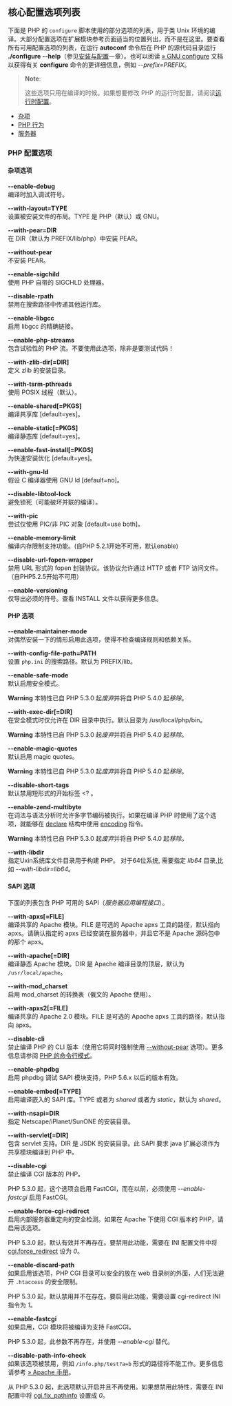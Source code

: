 核心配置选项列表
----------------

下面是 PHP 的 `configure` 脚本使用的部分选项的列表，用于类 Unix
环境的编译。大部分配置选项在扩展模块参考页面适当的位置列出，而不是在这里。要查看所有可用配置选项的列表，在运行
**autoconf** 命令后在 PHP 的源代码目录运行 **./configure
--help**（参见<a href="/install.html" class="link">安装与配置</a>一章）。也可以阅读
<a href="http://www.airs.com/ian/configure/" class="link external">» GNU configure</a>
文档以获得有关 **configure** 命令的更详细信息，例如 *--prefix=PREFIX*。

> **Note**:
>
> 这些选项只用在编译的时候。如果想要修改 PHP
> 的运行时配置，请阅读<a href="/configuration.html" class="link">运行时配置</a>。

-   <span class="simpara">
    <a href="/configure/about.html#configure.options.misc" class="link">杂项</a>
    </span>
-   <span class="simpara">
    <a href="/configure/about.html#configure.options.php" class="link">PHP 行为</a>
    </span>
-   <span class="simpara">
    <a href="/configure/about.html#configure.options.servers" class="link">服务器</a>
    </span>

### PHP 配置选项

#### 杂项选项

**--enable-debug**  
编译时加入调试符号。

**--with-layout=TYPE**  
设置被安装文件的布局。TYPE 是 PHP（默认）或 GNU。

**--with-pear=DIR**  
在 DIR（默认为 PREFIX/lib/php）中安装 PEAR。

**--without-pear**  
不安装 PEAR。

**--enable-sigchild**  
使用 PHP 自带的 SIGCHLD 处理器。

**--disable-rpath**  
禁用在搜索路径中传递其他运行库。

**--enable-libgcc**  
启用 libgcc 的精确链接。

**--enable-php-streams**  
包含试验性的 PHP 流。不要使用此选项，除非是要测试代码！

**--with-zlib-dir\[=DIR\]**  
定义 zlib 的安装目录。

**--with-tsrm-pthreads**  
使用 POSIX 线程（默认）。

**--enable-shared\[=PKGS\]**  
编译共享库 \[default=yes\]。

**--enable-static\[=PKGS\]**  
编译静态库 \[default=yes\]。

**--enable-fast-install\[=PKGS\]**  
为快速安装优化 \[default=yes\]。

**--with-gnu-ld**  
假设 C 编译器使用 GNU ld \[default=no\]。

**--disable-libtool-lock**  
避免锁死（可能破坏并联的编译）。

**--with-pic**  
尝试仅使用 PIC/非 PIC 对象 \[default=use both\]。

**--enable-memory-limit**  
编译内存限制支持功能。(自PHP 5.2.1开始不可用，默认enable)

**--disable-url-fopen-wrapper**  
禁用 URL 形式的 fopen 封装协议。该协议允许通过 HTTP 或者 FTP 访问文件。
（自PHP5.2.5开始不可用）

**--enable-versioning**  
仅导出必须的符号。查看 INSTALL 文件以获得更多信息。

#### PHP 选项

**--enable-maintainer-mode**  
对偶然安装一下的情形启用此选项，使得不检查编译规则和依赖关系。

**--with-config-file-path=PATH**  
设置 `php.ini` 的搜索路径。默认为 PREFIX/lib。

**--enable-safe-mode**  
默认启用安全模式。

**Warning**
本特性已自 PHP 5.3.0 起*废弃*并将自 PHP 5.4.0 起*移除*。

**--with-exec-dir\[=DIR\]**  
在安全模式时仅允许在 DIR 目录中执行。默认目录为 /usr/local/php/bin。

**Warning**
本特性已自 PHP 5.3.0 起*废弃*并将自 PHP 5.4.0 起*移除*。

**--enable-magic-quotes**  
默认启用 magic quotes。

**Warning**
本特性已自 PHP 5.3.0 起*废弃*并将自 PHP 5.4.0 起*移除*。

**--disable-short-tags**  
默认禁用短形式的开始标签 \<? 。

**--enable-zend-multibyte**  
在词法与语法分析时允许多字节编码被执行。如果在编译 PHP
时使用了这个选项，就能够在
<a href="/control-structures/declare.html" class="link">declare</a>
结构中使用
<a href="/control-structures/declare.html#control-structures.declare.encoding" class="link">encoding</a>
指令。

**Warning**
本特性已自 PHP 5.3.0 起*废弃*并将自 PHP 5.4.0 起*移除*。

**--with-libdir**  
指定Uxin系统库文件目录用于构建 PHP。 对于64位系统, 需要指定 *lib64*
目录,比如 *--with-libdir=lib64*。

#### SAPI 选项

下面的列表包含 PHP 可用的 SAPI（*服务器应用编程接口*）。

**--with-apxs\[=FILE\]**  
编译共享的 Apache 模块。FILE 是可选的 Apache apxs 工具的路径，默认指向
apxs。请确认指定的 apxs 已经安装在服务器中，并且它不是 Apache
源码包中的那个 apxs。

**--with-apache\[=DIR\]**  
编译静态 Apache 模块。DIR 是 Apache 编译目录的顶层，默认为
`/usr/local/apache`。

**--with-mod\_charset**  
启用 mod\_charset 的转换表（俄文的 Apache 使用）。

**--with-apxs2\[=FILE\]**  
编译共享的 Apache 2.0 模块。FILE 是可选的 Apache apxs
工具的路径，默认指向 apxs。

**--disable-cli**  
禁止编译 PHP 的 CLI 版本（使用它将同时强制使用
<a href="/configure/about.html#configure.without-pear" class="link">--without-pear</a>
选项）。更多信息请参阅
<a href="/features/commandline.html" class="link">PHP 的命令行模式</a>。

**--enable-phpdbg**  
启用 phpdbg 调试 SAPI 模块支持，PHP 5.6.x 以后的版本有效。

**--enable-embed\[=TYPE\]**  
启用编译嵌入的 SAPI 库。TYPE 或者为 *shared* 或者为 *static*，默认为
*shared*。

**--with-nsapi=DIR**  
指定 Netscape/iPlanet/SunONE 的安装目录。

**--with-servlet\[=DIR\]**  
包含 servlet 支持。DIR 是 JSDK 的安装目录。此 SAPI 要求 java
扩展必须作为共享模块编译到 PHP 中。

**--disable-cgi**  
禁止编译 CGI 版本的 PHP。

PHP 5.3.0 起，这个选项会启用 FastCGI，而在以前，必须使用
*--enable-fastcgi* 启用 FastCGI。

**--enable-force-cgi-redirect**  
启用内部服务器重定向的安全检测。如果在 Apache 下使用 CGI 版本的
PHP，请启用该选项。

PHP 5.3.0 起，默认有效并不再存在。要禁用此功能，需要在 INI 配置文件中将
<a href="/ini/core.html#ini.cgi.force-redirect" class="link">cgi.force_redirect</a>
设为 *0*。

**--enable-discard-path**  
如果启用该选项，PHP CGI 目录可以安全的放在 web
目录树的外面，人们无法避开 `.htaccess` 的安全限制。

PHP 5.3.0 起，默认禁用并不在存在。要启用此功能，需要设置 cgi-redirect
INI 指令为 *1*。

**--enable-fastcgi**  
如果启用，CGI 模块将被编译为支持 FastCGI。

PHP 5.3.0 起，此参数不再存在，并使用 *--enable-cgi* 替代。

**--disable-path-info-check**  
如果该选项被禁用，例如 `/info.php/test?a=b`
形式的路径将不能工作。更多信息请参考
<a href="http://httpd.apache.org/docs/current/mod/core.html#acceptpathinfo" class="link external">» Apache 手册</a>。

从 PHP 5.3.0 起，此选项默认开启并且不再使用。如果想禁用此特性，需要在
INI 配置中将
<a href="/ini/core.html#ini.cgi.fix-pathinfo" class="link">cgi.fix_pathinfo</a>
设置成 *0*。
